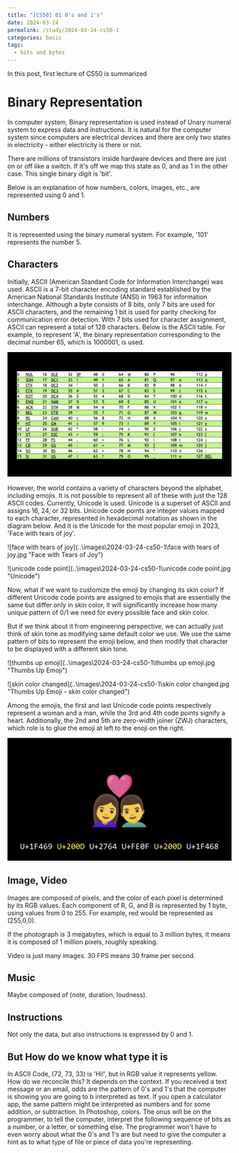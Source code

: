```yaml
---
title: "[CS50] 01 0's and 1's"
date: 2024-03-24
permalink: /study/2024-03-24-cs50-1
categories: basic
tags:
  - bits and bytes
---
```


In this post, first lecture of CS50 is summarized

# Binary Representation

In computer system, Binary representation is used instead of Unary numeral system to express data and instructions. It is natural for the computer system since computers are electrical devices and there are only two states in electricity - either electricity is there or not. 

There are millions of transistors inside hardware devices and there are just on or off like a switch. If it's off we map this state as 0, and as 1 in the other case. This single binary digit is 'bit'.

Below is an explanation of how numbers, colors, images, etc., are represented using 0 and 1.

## Numbers

It is represented using the binary numeral system. For example, '101' represents the number 5.

## Characters

Initially, ASCII (American Standard Code for Information Interchange) was used. ASCII is a 7-bit character encoding standard established by the American National Standards Institute (ANSI) in 1963 for information interchange. Although a byte consists of 8 bits, only 7 bits are used for ASCII characters, and the remaining 1 bit is used for parity checking for communication error detection. With 7 bits used for character assignment, ASCII can represent a total of 128 characters. Below is the ASCII table. For example, to represent 'A', the binary representation corresponding to the decimal number 65, which is 1000001, is used.

![ascii](..\images\2024-03-24-cs50-1\ascii.jpg "ASCII TAble")

However, the world contains a variety of characters beyond the alphabet, including emojis. It is not possible to represent all of these with just the 128 ASCII codes. Currently, Unicode is used. Unicode is a superset of ASCII and assigns 16, 24, or 32 bits. Unicode code points are integer values mapped to each character, represented in hexadecimal notation as shown in the diagram below. And it is the Unicode for the most popular emoji in 2023, 'Face with tears of joy'.

![face with tears of joy](..\images\2024-03-24-cs50-1\face with tears of joy.jpg "Face with Tears of Joy")

![unicode code point](..\images\2024-03-24-cs50-1\unicode code point.jpg "Unicode")

Now, what if we want to customize the emoji by changing its skin color? If different Unicode code points are assigned to emojis that are essentially the same but differ only in skin color, it will significantly increase how many unique pattern of 0/1 we need for every possible face and skin color.

But if we think about it from engineering perspective, we can actually just think of skin tone as modifying same default color we use. We use the same pattern of bits to represent the emoji below, and then modify that character to be displayed with a different skin tone.

![thumbs up emoji](..\images\2024-03-24-cs50-1\thumbs up emoji.jpg "Thumbs Up Emoji")

![skin color changed](..\images\2024-03-24-cs50-1\skin color changed.jpg "Thumbs Up Emoji - skin color changed")

Among the emojis, the first and last Unicode code points respectively represent a woman and a man, while the 3rd and 4th code points signify a heart. Additionally, the 2nd and 5th are zero-width joiner (ZWJ) characters, which role is to glue the emoji at left to the enoji on the right.

![emoji](..\images\2024-03-24-cs50-1\emoji.jpg "Emoji")

## Image, Video

Images are composed of pixels, and the color of each pixel is determined by its RGB values. Each component of R, G, and B is represented by 1 byte, using values from 0 to 255. For example, red would be represented as (255,0,0).

If the photograph is 3 megabytes, which is equal to 3 million bytes, it means it is composed of 1 million pixels, roughly speaking.

Video is just many images. 30 FPS means 30 frame per second.

## Music

Maybe composed of (note, duration, loudness). 

## Instructions

Not only the data, but also instructions is expressed by 0 and 1.



## But How do we know what type it is

In ASCII Code, (72, 73, 33) is 'Hi!', but in RGB value it represents yellow. How do we reconcile this? It depends on the context. If you received a text message or an email, odds are the pattern of 0's and 1's that the computer is showing you are going to b interpreted as text. If you open a calculator app, the same pattern might be interpreted as numbers and for some addition, or subtraction. In Photoshop, colors. The onus will be on the programmer, to tell the computer, interpret the following sequence of bits as a number, or a letter, or something else. The programmer won't have to even worry about what the 0's and 1's are but need to give the computer a hint as to what type of file or piece of data you're representing.
